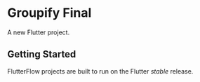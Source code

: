# Groupify Final

A new Flutter project.

## Getting Started

FlutterFlow projects are built to run on the Flutter _stable_ release.
